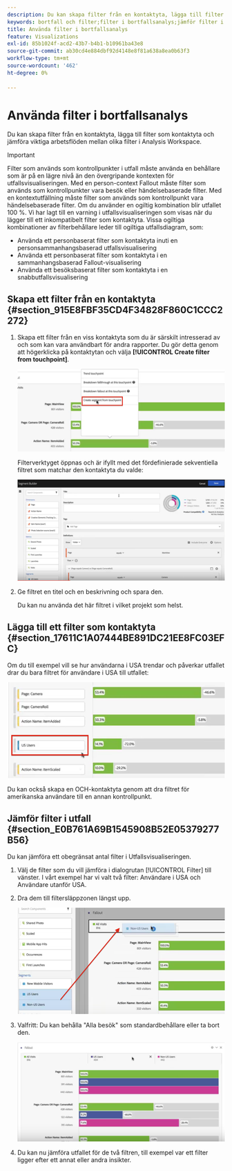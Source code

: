 ```yaml
---
description: Du kan skapa filter från en kontaktyta, lägga till filter som kontaktyta och jämföra viktiga arbetsflöden mellan olika filter i Analysis Workspace.
keywords: bortfall och filter;filter i bortfallsanalys;jämför filter i bortfall
title: Använda filter i bortfallsanalys
feature: Visualizations
exl-id: 85b1024f-acd2-43b7-b4b1-b10961ba43e8
source-git-commit: ab30cd4e884dbf92d4148e8f81a638a8ea0b63f3
workflow-type: tm+mt
source-wordcount: '462'
ht-degree: 0%

---
```


# Använda filter i bortfallsanalys

Du kan skapa filter från en kontaktyta, lägga till filter som kontaktyta och jämföra viktiga arbetsflöden mellan olika filter i Analysis Workspace.

>[!IMPORTANT]
>
>Filter som används som kontrollpunkter i utfall måste använda en behållare som är på en lägre nivå än den övergripande kontexten för utfallsvisualiseringen. Med en person-context Fallout måste filter som används som kontrollpunkter vara besök eller händelsebaserade filter. Med en kontextutfällning måste filter som används som kontrollpunkt vara händelsebaserade filter. Om du använder en ogiltig kombination blir utfallet 100 %. Vi har lagt till en varning i utfallsvisualiseringen som visas när du lägger till ett inkompatibelt filter som kontaktyta. Vissa ogiltiga kombinationer av filterbehållare leder till ogiltiga utfallsdiagram, som:

* Använda ett personbaserat filter som kontaktyta inuti en personsammanhangsbaserad utfallsvisualisering
* Använda ett personbaserat filter som kontaktyta i en sammanhangsbaserad Fallout-visualisering
* Använda ett besöksbaserat filter som kontaktyta i en snabbutfallsvisualisering

## Skapa ett filter från en kontaktyta {#section_915E8FBF35CD4F34828F860C1CCC2272}

1. Skapa ett filter från en viss kontaktyta som du är särskilt intresserad av och som kan vara användbart för andra rapporter. Du gör detta genom att högerklicka på kontaktytan och välja **[!UICONTROL Create filter from touchpoint]**.

   ![Touchpoint-menyn med Skapa segment från kontaktyta markerad.](assets/segment-from-touchpoint.png)

   Filterverktyget öppnas och är ifyllt med det fördefinierade sekventiella filtret som matchar den kontaktyta du valde:

   ![I Filter Builder visas det förfyllda och fördefinierade sekventiella filtret.](assets/segment-builder.png)

1. Ge filtret en titel och en beskrivning och spara den.

   Du kan nu använda det här filtret i vilket projekt som helst.

## Lägga till ett filter som kontaktyta {#section_17611C1A07444BE891DC21EE8FC03EFC}

Om du till exempel vill se hur användarna i USA trendar och påverkar utfallet drar du bara filtret för användare i USA till utfallet:

![Filtret Användare i USA är markerat och markerat för att dras till utfallet.](assets/segment-touchpoint.png)

Du kan också skapa en OCH-kontaktyta genom att dra filtret för amerikanska användare till en annan kontrollpunkt.

## Jämför filter i utfall {#section_E0B761A69B1545908B52E05379277B56}

Du kan jämföra ett obegränsat antal filter i Utfallsvisualiseringen.

1. Välj de filter som du vill jämföra i dialogrutan [!UICONTROL Filter] till vänster. I vårt exempel har vi valt två filter: Användare i USA och Användare utanför USA.
1. Dra dem till filtersläppzonen längst upp.

   ![Utfallsvisualisering med valda filter och röd pil som pekar på filtersläppszonen.](assets/segment-drop.png)

1. Valfritt: Du kan behålla &quot;Alla besök&quot; som standardbehållare eller ta bort den.

   ![Utfallsbilden visar alla besök tillsammans med de två filter som har dragits i föregående steg.](assets/seg-compare.png)

1. Du kan nu jämföra utfallet för de två filtren, till exempel var ett filter ligger efter ett annat eller andra insikter.
